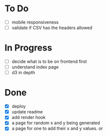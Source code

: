 # To Do

-   [ ] mobile responsiveness
-   [ ] validate if CSV has the headers allowed

# In Progress

-   [ ] decide what is to be on frontend first
-   [ ] understand index page
-   [ ] d3 in depth

# Done

-   [x] deploy
-   [x] update readme
-   [x] add render hook
-   [x] a page for random x and y being generated
-   [x] a page for one to add their x and y values. or
